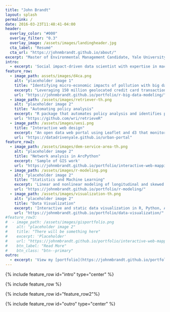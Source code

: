 ```yaml
---
title: "John Brandt"
layout: splash
permalink: /
date: 2016-03-23T11:48:41-04:00
header:
  overlay_color: "#000"
  overlay_filter: "0.3"
  overlay_image: /assets/images/landingheader.jpg
  cta_label: "Resumé"
  cta_url: "https://johnmbrandt.github.io/about/"
excerpt: "Master of Environmental Management Candidate, Yale University"
intro: 
  - excerpt: 'Social impact-driven data scientist with expertise in machine learning, statistics, GIS, and natural language processing. Passionate about applying data-driven methods to drive better business and policy decisions.'
feature_row:
  - image_path: assets/images/d4ca.png
    alt: "placeholder image 1"
    title: "Identifying micro-economic impacts of pollution with big data"
    excerpt: "Leveraging 150 million geolocated credit card transactions to identify a multibillion-dollar impact of air pollution on consumer spending, which received an award from the United Nations"
    url: "https://johnmbrandt.github.io/portfolio/r-big-data-modeling/"
  - image_path: /assets/images/retriever-th.png
    alt: "placeholder image 2"
    title: "Automating policy analysis"
    excerpt: "R package that automates policy analysis and identifies policy misalignment with neural embeddings."
    url: "https://github.com/wri/retrieveR"
  - image_path: /assets/images/uesi.png
    title: "Interactive web design"
    excerpt: "An open data web portal using Leaflet and d3 that monitors inclusivity and equity at a neighborhood scale in 30 global cities. "
    url: "https://datadrivenyale.github.io/urban-portal"
feature_row2:
  - image_path: /assets/images/dem-service-area-th.png
    alt: "placeholder image 2"
    title: "Network analysis in ArcPython"
    excerpt: 'Sample of GIS work'
    url: "https://johnmbrandt.github.io/portfolio/interactive-web-mapping/"
  - image_path: /assets/images/r-modeling.png
    alt: "placeholder image 2"
    title: "Statistics and Machine Learning"
    excerpt: 'Linear and nonlinear modeling of longitudinal and skewed environmental datasets'
    url: "https://johnmbrandt.github.io/portfolio/r-modeling/"
  - image_path: /assets/images/visualization-th.png
    alt: "placeholder image 2"
    title: "Data Visualization"
    excerpt: 'Interactive and static data visualization in R, Python, ArcMap, and JavaScript'
    url: "https://johnmbrandt.github.io/portfolio/data-visualization/"
#feature_row3:
#  - image_path: /assets/images/gisportfolio.png
#    alt: "placeholder image 2"
#    title: "There will be something here"
#    excerpt: 'Placeholder'
#    url: "https://johnmbrandt.github.io/portfolio/interactive-web-mapping/"
#    btn_label: "Read More"
#    btn_class: "btn--primary"
outro: 
  - excerpt: 'View my [portfolio](https://johnmbrandt.github.io/portfolio/), [resume](https://johnmbrandt.github.io/about/), or [LinkedIn](https://www.linkedin.com/in/johnmbrandt).'
---
```


{% include feature_row id="intro" type="center" %}

{% include feature_row %}

{% include feature_row id="feature_row2"%}

{% include feature_row id="outro" type="center" %}